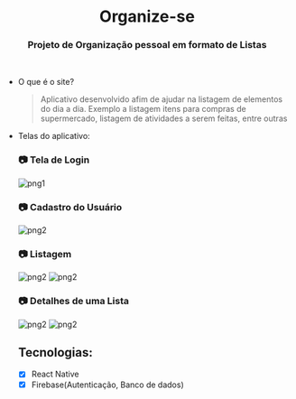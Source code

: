 <h1 align="center">
Organize-se
<br>
</h1>

<h3 align="center">
Projeto de Organização pessoal em formato de Listas
<br>
</h3>
<br>

- O que é o site?

  > Aplicativo desenvolvido afim de ajudar na listagem de elementos do dia a dia. Exemplo a listagem itens para compras de supermercado, listagem de atividades a serem feitas, entre outras

- Telas do aplicativo:

  ### :camera: Tela de Login

  ![png1](github/Login.jpg)

  ### :camera: Cadastro do Usuário

  ![png2](github/Cadastro.jpg)

  ### :camera: Listagem

  ![png2](github/Listas.jpg) ![png2](github/Criacao_lista.jpg)

  ### :camera: Detalhes de uma Lista

  ![png2](github/Detalhes_lista.jpg) ![png2](github/Criacao_Detalhes_lista.jpg)

  ## Tecnologias:

  - [x] React Native
  - [x] Firebase(Autenticação, Banco de dados)

